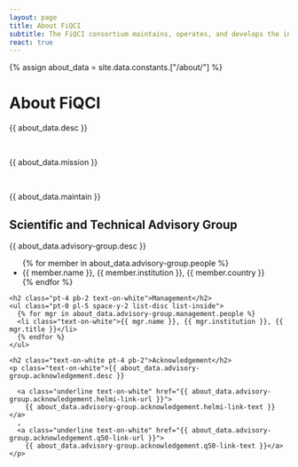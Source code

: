 ```yaml
---
layout: page
title: About FiQCI
subtitle: The FiQCI consortium maintains, operates, and develops the infrastructure
react: true
---
```


{% assign about_data = site.data.constants.["/about/"] %}

<div class="my-[24px] grid grid-cols-1 lg:grid lg:grid-cols-2 gap-8">
  <h1 class="text-3xl text-on-white font-bold col-span-1 lg:col-span-2">About FiQCI</h1>
  <div class="col-span-1 lg:mr-10">
    <p class="text-on-white">{{ about_data.desc }}</p>
    <br>
    <p class="text-on-white">{{ about_data.mission }}</p>
    <br>
    <p class="text-on-white">{{ about_data.maintain }}</p>
  </div>
  <div class="col-span-1 lg:ml-10">
    <h2 class="text-on-white pb-2">Scientific and Technical Advisory Group</h2>
    <p class="text-on-white">{{ about_data.advisory-group.desc }}</p>
    <ul class="pt-2 pl-5 space-y-2 list-disc list-inside">
      {% for member in about_data.advisory-group.people %}
      <li class="text-on-white">{{ member.name }}, {{ member.institution }}, {{ member.country }}</li>
      {% endfor %}
    </ul>

    <h2 class="pt-4 pb-2 text-on-white">Management</h2>
    <ul class="pt-0 pl-5 space-y-2 list-disc list-inside">
      {% for mgr in about_data.advisory-group.management.people %}
      <li class="text-on-white">{{ mgr.name }}, {{ mgr.institution }}, {{ mgr.title }}</li>
      {% endfor %}
    </ul>

    <h2 class="text-on-white pt-4 pb-2">Acknowledgement</h2>
    <p class="text-on-white">{{ about_data.advisory-group.acknowledgement.desc }} 
    
      <a class="underline text-on-white" href="{{ about_data.advisory-group.acknowledgement.helmi-link-url }}">
        {{ about_data.advisory-group.acknowledgement.helmi-link-text }}</a>
      ,
      <a class="underline text-on-white" href="{{ about_data.advisory-group.acknowledgement.q50-link-url }}">
        {{ about_data.advisory-group.acknowledgement.q50-link-text }}</a>
    </p>
  </div>
</div>
